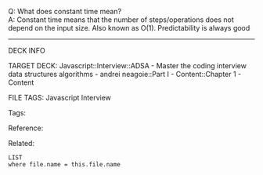 Q: What does constant time mean?  
A: Constant time means that the number of steps/operations does not depend on the input size. Also known as O(1). Predictability is always good
<!--ID: 1690027055317-->

---

DECK INFO

TARGET DECK: Javascript::Interview::ADSA - Master the coding interview data structures algorithms - andrei neagoie::Part I - Content::Chapter 1 - Content

FILE TAGS: Javascript Interview

Tags:

Reference:

Related:

```dataview
LIST
where file.name = this.file.name
```
